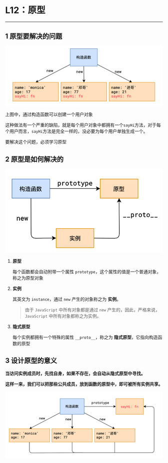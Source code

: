 # L12：原型

---

##  1 原型要解决的问题

![](assets/12.1.png)

上图中，通过构造函数可以创建一个用户对象

这种做法有一个严重的缺陷，就是每个用户对象中都拥有一个`sayHi`方法，对于每个用户而言，`sayHi`方法是完全一样的，没必要为每个用户单独生成一个。

要解决这个问题，必须学习原型

## 2 原型是如何解决的

![](assets/12.2.png)



1. **原型**

   每个函数都会自动附带一个属性 `prototype`，这个属性的值是一个普通对象，称之为原型对象

2. **实例**

   其英文为 `instance`，通过 `new` 产生的对象称之为 **实例**。

   > 由于 `JavaScript` 中所有对象都是通过 `new` 产生的，因此，严格来说，`JavaScript` 中所有对象都称之为实例。

3. **隐式原型**

   每个实例都拥有一个特殊的属性 `__proto__`，称之为 **隐式原型**，它指向构造函数的原型



## 3 设计原型的意义

**当访问实例成员时，先找自身，如果不存在，会自动从隐式原型中寻找。**

**这样一来，我们可以把那些公共成员，放到函数的原型中，即可被所有实例共享。**

![](assets/12.3.png)

